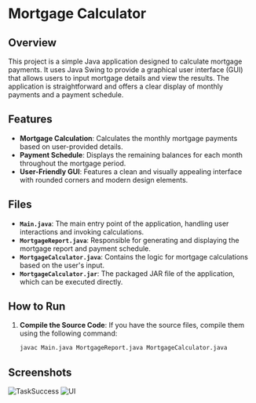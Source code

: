 # Mortgage Calculator

## Overview

This project is a simple Java application designed to calculate mortgage payments. It uses Java Swing to provide a graphical user interface (GUI) that allows users to input mortgage details and view the results. The application is straightforward and offers a clear display of monthly payments and a payment schedule.

## Features

- **Mortgage Calculation**: Calculates the monthly mortgage payments based on user-provided details.
- **Payment Schedule**: Displays the remaining balances for each month throughout the mortgage period.
- **User-Friendly GUI**: Features a clean and visually appealing interface with rounded corners and modern design elements.

## Files

- **`Main.java`**: The main entry point of the application, handling user interactions and invoking calculations.
- **`MortgageReport.java`**: Responsible for generating and displaying the mortgage report and payment schedule.
- **`MortgageCalculator.java`**: Contains the logic for mortgage calculations based on the user's input.
- **`MortgageCalculator.jar`**: The packaged JAR file of the application, which can be executed directly.

## How to Run

1. **Compile the Source Code**:
   If you have the source files, compile them using the following command:
   ```bash
   javac Main.java MortgageReport.java MortgageCalculator.java

## Screenshots
![TaskSuccess](https://github.com/user-attachments/assets/fdf91a49-f119-4ef7-beab-91bcc7987da6)
![UI](https://github.com/user-attachments/assets/b0091dbc-ab10-48ef-8655-f7d13bf384ad)

